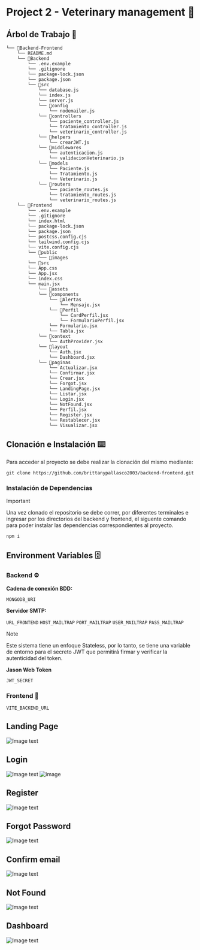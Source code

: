 # Project 2 - Veterinary management 🐶

## Árbol de Trabajo 📂
```
└── 📁Backend-Frontend
    └── README.md
    └── 📁Backend
        └── .env.example
        └── .gitignore
        └── package-lock.json
        └── package.json
        └── 📁src
            └── database.js
            └── index.js
            └── server.js
            └── 📁config
                └── nodemailer.js
            └── 📁controllers
                └── paciente_controller.js
                └── tratamiento_controller.js
                └── veterinario_controller.js
            └── 📁helpers
                └── crearJWT.js
            └── 📁middlewares
                └── autenticacion.js
                └── validacionVeterinario.js
            └── 📁models
                └── Paciente.js
                └── Tratamiento.js
                └── Veterinario.js
            └── 📁routers
                └── paciente_routes.js
                └── tratamiento_routes.js
                └── veterinario_routes.js
    └── 📁Frontend
        └── .env.example
        └── .gitignore
        └── index.html
        └── package-lock.json
        └── package.json
        └── postcss.config.cjs
        └── tailwind.config.cjs
        └── vite.config.cjs
        └── 📁public
            └── 📁images
        └── 📁src
        └── App.css
        └── App.jsx
        └── index.css
        └── main.jsx
            └── 📁assets
            └── 📁components
                └── 📁Alertas
                    └── Mensaje.jsx
                └── 📁Perfil
                    └── CardPerfil.jsx
                    └── FormularioPerfil.jsx
                └── Formulario.jsx
                └── Tabla.jsx
            └── 📁context
                └── AuthProvider.jsx
            └── 📁layout
                └── Auth.jsx
                └── Dashboard.jsx
            └── 📁paginas
                └── Actualizar.jsx
                └── Confirmar.jsx
                └── Crear.jsx
                └── Forgot.jsx
                └── LandingPage.jsx
                └── Listar.jsx
                └── Login.jsx
                └── NotFound.jsx
                └── Perfil.jsx
                └── Register.jsx
                └── Restablecer.jsx
                └── Visualizar.jsx
```
## Clonación e Instalación ⌨️
Para acceder al proyecto se debe realizar la clonación del mismo mediante:
```
git clone https://github.com/brittanypallasco2003/backend-frontend.git
```

### Instalación de Dependencias

> [!IMPORTANT]
>
> Una vez clonado el repositorio se debe correr, por diferentes terminales e ingresar por los directorios del backend y frontend, el siguente comando para poder instalar las dependencias correspondientes al proyecto.

```
npm i
```

## Environment Variables 🗄️
### Backend ⚙️
**Cadena de conexión BDD:**

`MONGODB_URI`

**Servidor SMTP:**

`URL_FRONTEND` 
`HOST_MAILTRAP`
`PORT_MAILTRAP`
`USER_MAILTRAP`
`PASS_MAILTRAP`

> [!NOTE]
>
> Este sistema tiene un enfoque Stateless, por lo tanto, se tiene una variable de entorno para el secreto JWT que permitirá firmar y verificar la autenticidad del token.

**Jason Web Token**

`JWT_SECRET`

### Frontend 🎨

`VITE_BACKEND_URL`

Landing Page
------
![Image text](https://raw.githubusercontent.com/Byrontosh/Plantilla-App-Demo/main/src/assets/fondos/captura-1.png)


Login
------
![Image text](https://raw.githubusercontent.com/Byrontosh/Plantilla-App-Demo/main/src/assets/fondos/captura-2.png)
![image](https://github.com/brittanypallasco2003/backend-frontend/assets/117743650/d1ea098b-da17-4c72-885b-1cd9993cb65e)

Register
------
![Image text](https://raw.githubusercontent.com/Byrontosh/Plantilla-App-Demo/main/src/assets/fondos/captura-3.png)

Forgot Password
------
![Image text](https://raw.githubusercontent.com/Byrontosh/Plantilla-App-Demo/main/src/assets/fondos/captura-4.png)

Confirm email
------
![Image text](https://raw.githubusercontent.com/Byrontosh/Plantilla-App-Demo/main/src/assets/fondos/captura-6.png)

Not Found
------
![Image text](https://raw.githubusercontent.com/Byrontosh/Plantilla-App-Demo/main/src/assets/fondos/captura-5.png)

Dashboard
------
![Image text](https://raw.githubusercontent.com/Byrontosh/Plantilla-App-Demo/main/src/assets/fondos/captura-7.png)
